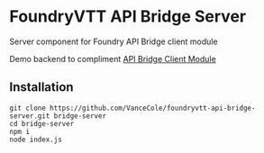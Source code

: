 # FoundryVTT API Bridge Server
Server component for Foundry API Bridge client module

Demo backend to compliment [API Bridge Client Module](https://github.com/VanceCole/foundryvtt-api-bridge-client)

## Installation
```
git clone https://github.com/VanceCole/foundryvtt-api-bridge-server.git bridge-server
cd bridge-server
npm i
node index.js
```
